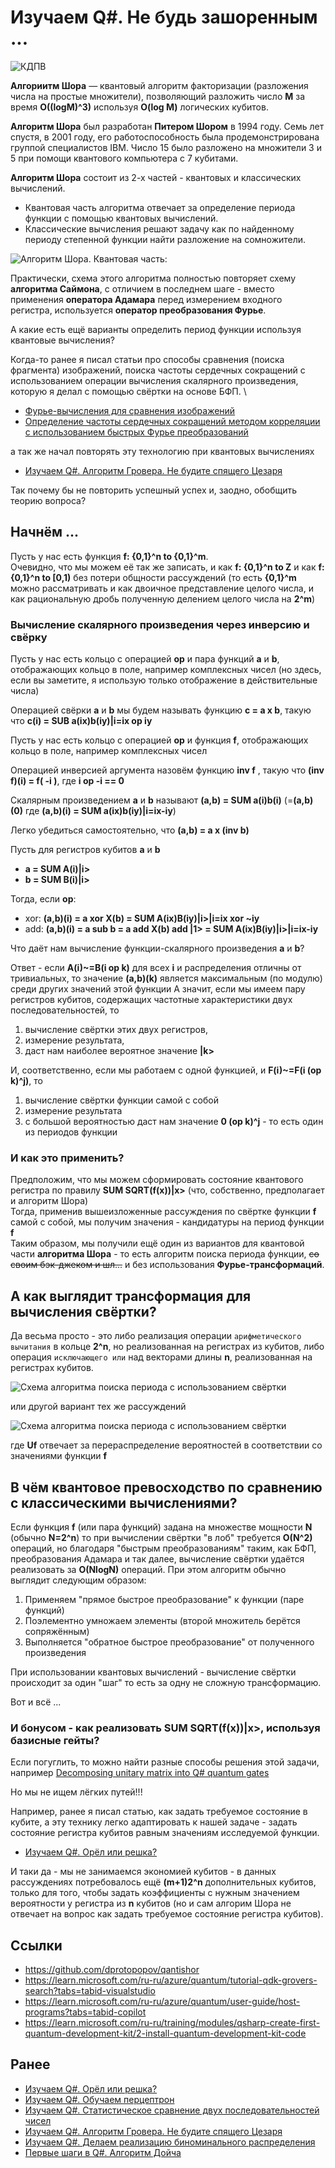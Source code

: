 # Изучаем Q#. Не будь зашоренным ...

![КДПВ](https://raw.githubusercontent.com/dprotopopov/qantishor/main/orig.webp)

**Алгориитм Шора** — квантовый алгоритм факторизации (разложения числа на простые множители), позволяющий разложить число **M** за время **O((logM)^3)** используя **O(log M)** логических кубитов.

**Алгоритм Шора** был разработан **Питером Шором** в 1994 году. Семь лет спустя, в 2001 году, его работоспособность была продемонстрирована группой специалистов IBM. Число 15 было разложено на множители 3 и 5 при помощи квантового компьютера с 7 кубитами.

**Алгоритм Шора** состоит из 2-х частей - квантовых и классических вычислений.
- Квантовая часть алгоритма отвечает за определение периода функции с помощью квантовых вычислений.
- Классические вычисления решают задачу как по найденному периоду степенной функции найти разложение на сомножители.

![Алгоритм Шора. Квантовая часть](https://raw.githubusercontent.com/dprotopopov/qantishor/main/Алгоритм_Шора.jpg):

Практически, схема этого алгоритма полностью повторяет схему **алгоритма Саймона**, с отличием в последнем шаге - вместо применения **оператора Адамара** перед измерением входного регистра, используется **оператор преобразования Фурье**.

А какие есть ещё варианты определить период функции используя квантовые вычисления?

Когда-то ранее я писал статьи про способы сравнения (поиска фрагмента) изображений, поиска частоты сердечных сокращений с использованием операции вычисления скалярного произведения, которую я делал с помощью свёртки на основе БФП. \
- [Фурье-вычисления для сравнения изображений](https://habr.com/p/266129/)
- [Определение частоты сердечных сокращений методом корреляции с использованием быстрых Фурье преобразований](https://habr.com/p/597715/)

а так же начал повторять эту технологию при квантовых вычислениях
- [Изучаем Q#. Алгоритм Гровера. Не будите спящего Цезаря](https://habr.com/p/768666/)

Так почему бы не повторить успешный успех и, заодно, обобщить теорию вопроса?

## Начнём ...

Пусть у нас есть функция **f: {0,1}^n to {0,1}^m**. \
Очевидно, что мы можем её так же записать, и как **f: {0,1}^n to Z** и как **f: {0,1}^n to [0,1)** без потери общности рассуждений (то есть **{0,1}^m** можно рассматривать и как двоичное представление целого числа, и как рациональную дробь полученную делением целого числа на **2^m**)

### Вычисление скалярного произведения через инверсию и свёрку

Пусть у нас есть кольцо с операцией **op** и пара функций **a** и **b**, отображающих кольцо в поле, например комплексных чисел (но здесь, если вы заметите, я использую только отображение в действительные числа)

Операцией свёрки **a** и **b** мы будем называть функцию **c = a x b**, такую что **c(i) = SUB a(ix)b(iy)|i=ix op iy**

Пусть у нас есть кольцо с операцией **op** и функция **f**, отображающих кольцо в поле, например комплексных чисел

Операцией инверсией аргумента назовём функцию **inv f** , такую что **(inv f)(i) = f( -i )**, где **i op -i == 0**

Скалярным произведением **a** и **b** называют **(a,b) = SUM a(i)b(i)** (=**(a,b)(0)** где **(a,b)(i) = SUM a(ix)b(iy)|i=ix-iy**)

Легко убедиться самостоятельно, что **(a,b) = a x (inv b)**

Пусть для регистров кубитов **a** и **b**

- **a = SUM A(i)|i>**
- **b = SUM B(i)|i>**

Тогда, если **op**:

- xor: **(a,b)(i) = a xor X(b) = SUM A(ix)B(iy)|i>|i=ix xor ~iy**
- add: **(a,b)(i) = a sub b = a add X(b) add |1> = SUM A(ix)B(iy)|i>|i=ix-iy**

Что даёт нам вычисление функции-скалярного произведения **a** и **b**?

Ответ - если **A(i)~=B(i op k)** для всех **i** и распределения отличны от тривиальных, то значение **(a,b)(k)** является максимальным (по модулю) среди других значений этой функции
А значит, если мы имеем пару регистров кубитов, содержащих частотные характеристики двух последовательностей, то 
1. вычисление свёртки этих двух регистров,
2. измерение результата, 
3. даст нам наиболее вероятное значение **|k>**

И, соответственно, если мы работаем с одной функцией, и **F(i)~=F(i (op k)^j)**, то
1. вычисление свёртки функции самой с собой
2. измерение результата
3. с большой вероятностью даст нам значение **0 (op k)^j** - то есть один из периодов функции

### И как это применить?

Предположим, что мы можем сформировать состояние квантового регистра по правилу **SUM SQRT(f(x))|x>** (что, собственно, предполагает и алгоритм Шора)\
Тогда, применив вышеизложенные рассуждения по свёртке функции **f** самой с собой, мы получим значения - кандидатуры на период функции **f** \
Таким образом, мы получили ещё один из вариантов для квантовой части **алгоритма Шора** - то есть алгоритм поиска периода функции, ~~со своим бэк-джеком и шл...~~ и без использования **Фурье-трансформаций**.

## А как выглядит трансформация для вычисления свёртки?

Да весьма просто - это либо реализация операции `арифметического вычитания` в кольце **2^n**, но реализованная на регистрах из кубитов, либо операция `исключающего или` над векторами длины **n**, реализованная на регистрах кубитов.

![Схема алгоритма поиска периода с использованием свёртки](https://raw.githubusercontent.com/dprotopopov/qantishor/main/Алгоритм_свёртки.jpg)

или другой вариант тех же рассуждений

![Схема алгоритма поиска периода с использованием свёртки](https://raw.githubusercontent.com/dprotopopov/qantishor/main/Копия_Алгоритм_свёртки.jpg)

где **Uf** отвечает за перераспределение вероятностей в соответствии со значениями функции **f**

## В чём квантовое превосходство по сравнению с классическими вычислениями?

Если функция **f** (или пара функций) задана на множестве мощности **N** (обычно **N=2^n**) то при вычислении свёртки "в лоб" требуется **O(N^2)** операций, но благодаря "быстрым преобразованиям" таким, как БФП, преобразования Адамара и так далее, вычисление свёртки удаётся реализовать за **O(NlogN)** операций. При этом алгоритм обычно выглядит следующим образом:
1. Применяем "прямое быстрое преобразование" к функции (паре функций)
2. Поэлементно умножаем элементы (второй множитель берётся сопряжённым)
3. Выполняется "обратное быстрое преобразование" от полученного произведения

При использовании квантовых вычислений - вычисление свёртки происходит за один "шаг" то есть за одну не сложную трансформацию.

Вот и всё ...

### И бонусом - как реализовать **SUM SQRT(f(x))|x>**, используя базисные гейты?

Если погуглить, то можно найти разные способы решения этой задачи, например [Decomposing unitary matrix into Q# quantum gates](https://codeforces.net/blog/entry/84655)

Но мы не ищем лёгких путей!!!

Например, ранее я писал статью, как задать требуемое состояние в кубите, а эту технику легко адаптировать к нашей задаче - задать состояние регистра кубитов равным значениям исследуемой функции.
- [Изучаем Q#. Орёл или решка?](https://habr.com/p/772722/)

И таки да - мы не занимаемся экономией кубитов - в данных рассуждениях потребовалось ещё **(m+1)2^n** дополнительных кубитов, только для того, чтобы задать коэффициенты с нужным значением вероятности у регистра из **n** кубитов (но и сам алгорим Шора не отвечает на вопрос как задать требуемое состояние регистра кубитов).

## Ссылки
- https://github.com/dprotopopov/qantishor
- https://learn.microsoft.com/ru-ru/azure/quantum/tutorial-qdk-grovers-search?tabs=tabid-visualstudio
- https://learn.microsoft.com/ru-ru/azure/quantum/user-guide/host-programs?tabs=tabid-copilot
- https://learn.microsoft.com/ru-ru/training/modules/qsharp-create-first-quantum-development-kit/2-install-quantum-development-kit-code

## Ранее

- [Изучаем Q#. Орёл или решка?](https://habr.com/p/772722/)
- [Изучаем Q#. Обучаем перцептрон](https://habr.com/p/772172/)
- [Изучаем Q#. Статистическое сравнение двух последовательностей чисел](https://habr.com/p/769148/)
- [Изучаем Q#. Алгоритм Гровера. Не будите спящего Цезаря](https://habr.com/p/768666/)
- [Изучаем Q#. Делаем реализацию биноминального распределения](https://habr.com/p/766512/)
- [Первые шаги в Q#. Алгоритм Дойча](https://habr.com/p/759352/)







